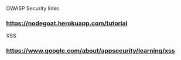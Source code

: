 OWASP Security links

### https://nodegoat.herokuapp.com/tutorial

XSS

### https://www.google.com/about/appsecurity/learning/xss
